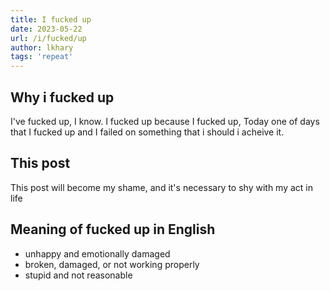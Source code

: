 ```yaml
---
title: I fucked up
date: 2023-05-22
url: /i/fucked/up
author: lkhary
tags: 'repeat'
---
```


## Why i fucked up

I've fucked up, I know. I fucked up because I fucked up, Today one of days that I fucked up and I failed on something that i should i acheive it.

## This post

This post will become my shame, and it's necessary to shy with my act in life

## Meaning of fucked up in English

- unhappy and emotionally damaged
- broken, damaged, or not working properly
- stupid and not reasonable
